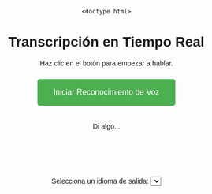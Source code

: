     <doctype html>
<html lang="es">
<head>
    <meta charset="UTF-8">
    <meta name="viewport" content="width=device-width, initial-scale=1.0">
    <title>Transcripción en Vivo</title>
    <style>
        body {
            font-family: Arial, sans-serif;
            text-align: center;
            padding: 20px;
        }
        #texto-transcrito {
            font-size: 24px;
            margin-top: 20px;
            color: #333;
        }
        button {
            background-color: #4CAF50;
            color: white;
            border: none;
            padding: 18px 32px;
            text-align: center;
            text-decoration: none;
            display: inline-block;
            font-size: 16px;
            margin: 10px;
            cursor: pointer;
            border-radius: 5px;
        }
    </style>
    </head>
<body>
</head>
<body>
    <h1>Transcripción en Tiempo Real</h1>
    <p>Haz clic en el botón para empezar a hablar.</p>
    <button id="iniciar" onclick="iniciarReconocimiento()">Iniciar Reconocimiento de Voz</button>
    <p id="texto-transcrito"></p>
<p id="texto">Di algo...</p>    
<br>
<br>
<br>



</br>
</br>
    <label for="idioma">Selecciona un idioma de salida:</label>
    <select id="idioma">

     <option value="es-ES">Español</option>
        <option value="en">Inglés</option>
        <option value="fr">Francés</option>
        <option value="de">Alemán</option>
        <option value="it">Italiano</option>
        <option value="pt">Portugués</option>
    </select>

    <br>
    <p id="traduccion">Traducción aquí...</p>
 <script>

        let recognition;

        try {

            recognition = new (window.SpeechRecognition || window.webkitSpeechRecognition)();

            recognition.lang = 'es-ES';

            recognition.onresult = function(event) {

                const transcript = event.results[0][0].transcript;

                document.getElementById('texto').innerText = "Dijiste: " + transcript;

                traducirTexto(transcript);

            };

            recognition.onerror = function(event) {

                document.getElementById('texto').innerText = "Error en reconocimiento: " + event.error;

            };

        } catch (e) {

            document.getElementById('texto').innerText = "Tu navegador no soporta reconocimiento de voz.";

        }

        function iniciarReconocimiento() {

            if (!recognition) {

                document.getElementById('texto').innerText = "El reconocimiento de voz no está disponible.";

                return;

            }

            document.getElementById('texto').innerText = "Escuchando...";

            recognition.start();

        }

        function traducirTexto(texto) {

            const idiomaDestino = document.getElementById('idioma').value;

            const url = `https://api.mymemory.translated.net/get?q=${encodeURIComponent(texto)}&langpair=es|${idiomaDestino}`;

            fetch(url)

                .then(response => response.json())

                .then(data => {

                    const traduccion = data.responseData.translatedText;

                    document.getElementById('traduccion').innerText = "Traducción: " + traduccion;

                })

                .catch(error => {

                    document.getElementById('traduccion').innerText = "Error en la traducción.";

                    console.error("Error en la traducción:", error);

                });

        }

    </script>

  <br>

  <br>

  <br>

    

</body>

</html>